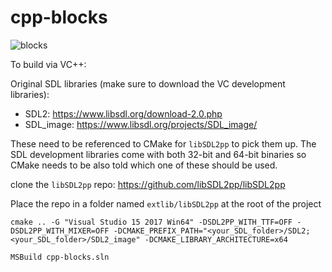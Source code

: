 # cpp-blocks

![blocks](cpp-blocks.png)

To build via VC++:

Original SDL libraries (make sure to download the VC development libraries):
- SDL2: https://www.libsdl.org/download-2.0.php
- SDL_image: https://www.libsdl.org/projects/SDL_image/

These need to be referenced to CMake for `libSDL2pp` to pick them up. The SDL development libraries come with both 32-bit and 64-bit binaries so CMake needs to be also told which one of these should be used.

clone the `libSDL2pp` repo: https://github.com/libSDL2pp/libSDL2pp

Place the repo in a folder named `extlib/libSDL2pp` at the root of the project

`cmake .. -G "Visual Studio 15 2017 Win64" -DSDL2PP_WITH_TTF=OFF -DSDL2PP_WITH_MIXER=OFF -DCMAKE_PREFIX_PATH="<your_SDL_folder>/SDL2;<your_SDL_folder>/SDL2_image" -DCMAKE_LIBRARY_ARCHITECTURE=x64`

`MSBuild cpp-blocks.sln`
